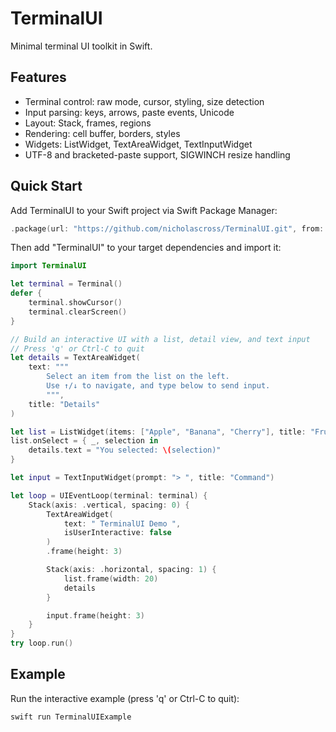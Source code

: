 # TerminalUI

Minimal terminal UI toolkit in Swift.

## Features

- Terminal control: raw mode, cursor, styling, size detection
- Input parsing: keys, arrows, paste events, Unicode
- Layout: Stack, frames, regions
- Rendering: cell buffer, borders, styles
- Widgets: ListWidget, TextAreaWidget, TextInputWidget
- UTF-8 and bracketed-paste support, SIGWINCH resize handling

## Quick Start

Add TerminalUI to your Swift project via Swift Package Manager:

```swift
.package(url: "https://github.com/nicholascross/TerminalUI.git", from: "0.1.0"),
```

Then add "TerminalUI" to your target dependencies and import it:

```swift
import TerminalUI

let terminal = Terminal()
defer {
    terminal.showCursor()
    terminal.clearScreen()
}

// Build an interactive UI with a list, detail view, and text input
// Press 'q' or Ctrl-C to quit
let details = TextAreaWidget(
    text: """
        Select an item from the list on the left.
        Use ↑/↓ to navigate, and type below to send input.
        """,
    title: "Details"
)

let list = ListWidget(items: ["Apple", "Banana", "Cherry"], title: "Fruits")
list.onSelect = { _, selection in
    details.text = "You selected: \(selection)"
}

let input = TextInputWidget(prompt: "> ", title: "Command")

let loop = UIEventLoop(terminal: terminal) {
    Stack(axis: .vertical, spacing: 0) {
        TextAreaWidget(
            text: " TerminalUI Demo ",
            isUserInteractive: false
        )
        .frame(height: 3)

        Stack(axis: .horizontal, spacing: 1) {
            list.frame(width: 20)
            details
        }

        input.frame(height: 3)
    }
}
try loop.run()
```

## Example

Run the interactive example (press 'q' or Ctrl-C to quit):

```sh
swift run TerminalUIExample
```
